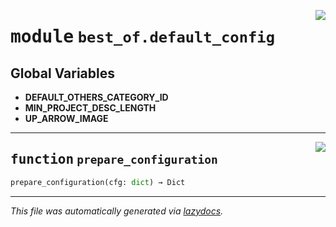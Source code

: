 <!-- markdownlint-disable -->

<a href="https://github.com/ml-tooling/best-of-generator/blob/main/src/best_of/default_config.py#L0"><img align="right" style="float:right;" src="https://img.shields.io/badge/-source-cccccc?style=flat-square"></a>

# <kbd>module</kbd> `best_of.default_config`




**Global Variables**
---------------
- **DEFAULT_OTHERS_CATEGORY_ID**
- **MIN_PROJECT_DESC_LENGTH**
- **UP_ARROW_IMAGE**

---

<a href="https://github.com/ml-tooling/best-of-generator/blob/main/src/best_of/default_config.py#L8"><img align="right" style="float:right;" src="https://img.shields.io/badge/-source-cccccc?style=flat-square"></a>

## <kbd>function</kbd> `prepare_configuration`

```python
prepare_configuration(cfg: dict) → Dict
```








---

_This file was automatically generated via [lazydocs](https://github.com/ml-tooling/lazydocs)._
